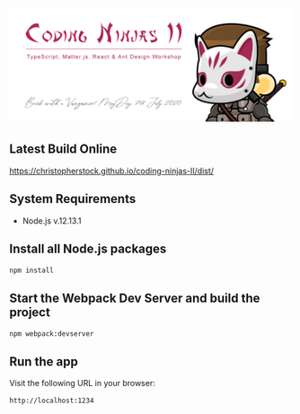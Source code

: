 # ![Coding Ninjas II - Back with a Vengeance](https://github.com/christopherstock/coding-ninjas-II/raw/master/dist/res/image/promo/badge.jpg)

## Latest Build Online
https://christopherstock.github.io/coding-ninjas-II/dist/

## System Requirements
- Node.js v.12.13.1

## Install all Node.js packages
```
npm install
```

## Start the Webpack Dev Server and build the project
```
npm webpack:devserver
```

## Run the app
Visit the following URL in your browser:
```
http://localhost:1234
```
